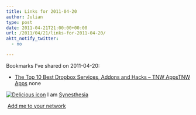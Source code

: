 ```yaml
---
title: Links for 2011-04-20
author: Julian
type: post
date: 2011-04-21T21:00:00+00:00
url: /2011/04/21/links-for-2011-04-20/
aktt_notify_twitter:
  - no

---
```

Bookmarks I&#8217;ve shared on 2011-04-20:

  * [The Top 10 Best Dropbox Services, Addons and Hacks &#8211; TNW AppsTNW Apps][1] 
    none</li> </ul> 
    
    <p class="deliciouslink">
      <a href="https://del.icio.us/synesthesia" title="See all my bookmarks on del.icio.us"><img src="https://www.synesthesia.co.uk/images/deliciousicon.jpg" alt="Delicious icon" /></a>&nbsp;I am <a href="https://del.icio.us/synesthesia" title="See all my bookmarks on del.icio.us">Synesthesia</a>
    </p>
    
    <p class="deliciouslink">
      <a href="https://del.icio.us/network?add=synesthesia" title="Add me to your del.icio.us network"><img src="https://www.synesthesia.co.uk/images/add.gif" alt="" /></a>&nbsp;<a href="https://del.icio.us/network?add=synesthesia" title="Add me to your del.icio.us network">Add me to your network</a>
    </p>

 [1]: https://thenextweb.com/apps/2011/04/15/the-top-10-best-dropbox-services-addons-and-hacks